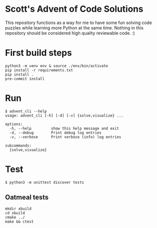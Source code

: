 # Scott's Advent of Code Solutions
This repository functions as a way for me to have some fun solving code puzzles
while learning more Python at the same time. Nothing in this repository should
be considered high quality reviewable code. :)

# First build steps
```
python3 -m venv env & source ./env/bin/activate
pip install -r requirements.txt
pip install .
pre-commit install
```

# Run
```
$ advent_cli --help
usage: advent_cli [-h] [-d] [-v] {solve,visualize} ...

options:
  -h, --help         show this help message and exit
  -d, --debug        Print debug log entries
  -v, --verbose      Print verbose (info) log entries

subcommands:
  {solve,visualize}
```

# Test
```
$ python3 -m unittest discover tests
```

## Oatmeal tests
```
mkdir xbuild
cd xbuild
cmake ../
make && ctest
```